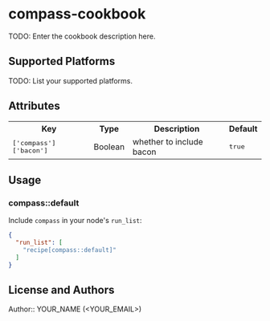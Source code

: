 # compass-cookbook

TODO: Enter the cookbook description here.

## Supported Platforms

TODO: List your supported platforms.

## Attributes

<table>
  <tr>
    <th>Key</th>
    <th>Type</th>
    <th>Description</th>
    <th>Default</th>
  </tr>
  <tr>
    <td><tt>['compass']['bacon']</tt></td>
    <td>Boolean</td>
    <td>whether to include bacon</td>
    <td><tt>true</tt></td>
  </tr>
</table>

## Usage

### compass::default

Include `compass` in your node's `run_list`:

```json
{
  "run_list": [
    "recipe[compass::default]"
  ]
}
```

## License and Authors

Author:: YOUR_NAME (<YOUR_EMAIL>)
